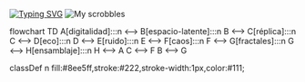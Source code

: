 [![Typing SVG](https://readme-typing-svg.demolab.com?font=Handjet&size=50&pause=1000&color=7D10D2&background=FFFFFF00&center=true&vCenter=true&repeat=false&random=true&width=435&lines=%C2%BFQu%C3%A9+estoy+escuchando%3F)](https://git.io/typing-svg)
![My scrobbles](https://lastfm-recently-played.vercel.app/api?user=ChrisRomm&width=500&header_style=compact_stats_only&show_user=footer&footer_style=normal&border_radius=15&bg_color=121418)

flowchart TD
  A[digitalidad]:::n <--> B[espacio-latente]:::n
  B <--> C[réplica]:::n
  C <--> D[eco]:::n
  D <--> E[ruido]:::n
  E <--> F[caos]:::n
  F <--> G[fractales]:::n
  G <--> H[ensamblaje]:::n
  H <--> A
  C <--> F
  B <--> G

  classDef n fill:#8ee5ff,stroke:#222,stroke-width:1px,color:#111;
